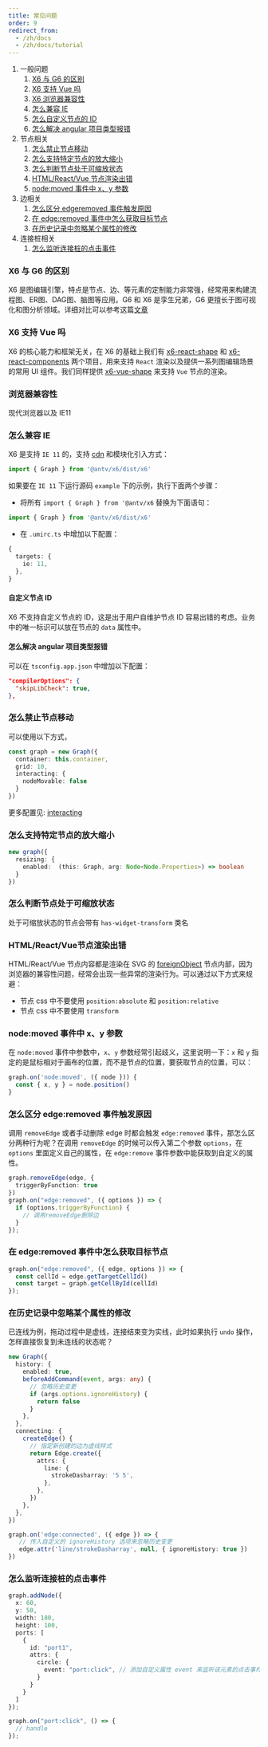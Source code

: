 ```yaml
---
title: 常见问题
order: 9
redirect_from:
  - /zh/docs
  - /zh/docs/tutorial
---
```


1.	一般问题
    1. [X6 与 G6 的区别](#x6-与-g6-的区别)
    2. [X6 支持 Vue 吗](#x6-支持-vue-吗)
    3. [X6 浏览器兼容性](#浏览器兼容性)
    4. [怎么兼容 IE](#怎么兼容-ie)
    5. [怎么自定义节点的 ID](#自定义节点-id)
    6. [怎么解决 angular 项目类型报错](#怎么解决-angular-项目类型报错)
2.	节点相关
    1. [怎么禁止节点移动](#怎么禁止节点移动)
    2. [怎么支持特定节点的放大缩小](#怎么支持特定节点的放大缩小)
    3. [怎么判断节点处于可缩放状态](#怎么判断节点处于可缩放状态)
    4. [HTML/React/Vue 节点渲染出错](#htmlreactvue节点渲染出错)
    5. [node:moved 事件中 x、y 参数](mode:moved-事件中x、y-参数)
3.  边相关
    1. [怎么区分 edgeremoved 事件触发原因](#怎么区分-edgeremoved-事件触发原因)
    2. [在 edge:removed 事件中怎么获取目标节点](#在-edgeremoved-事件中怎么获取目标节点)
    3. [在历史记录中忽略某个属性的修改]()
4.  连接桩相关
    1. [怎么监听连接桩的点击事件](#怎么监听连接桩的点击事件)


### X6 与 G6 的区别

X6 是图编辑引擎，特点是节点、边、等元素的定制能力非常强，经常用来构建流程图、ER图、DAG图、脑图等应用。G6 和 X6 是孪生兄弟，G6 更擅长于图可视化和图分析领域。详细对比可以参考这篇[文章](https://www.zhihu.com/question/435855401)

### X6 支持 Vue 吗

X6 的核心能力和框架无关，在 X6 的基础上我们有 [x6-react-shape](https://github.com/antvis/X6/tree/master/packages/x6-react-shape) 和 [x6-react-components](https://github.com/antvis/X6/tree/master/packages/x6-react-components) 两个项目，用来支持 `React` 渲染以及提供一系列图编辑场景的常用 UI 组件。我们同样提供 [x6-vue-shape](https://github.com/antvis/X6/tree/master/packages/x6-vue-shape) 来支持 `Vue` 节点的渲染。

### 浏览器兼容性

现代浏览器以及 IE11

### 怎么兼容 IE

X6 是支持 `IE 11` 的，支持 [cdn](/zh/docs/tutorial/getting-started#安装) 和模块化引入方式：

```ts
import { Graph } from '@antv/x6/dist/x6'
```

如果要在 `IE 11` 下运行源码 `example` 下的示例，执行下面两个步骤：

- 将所有 `import { Graph } from '@antv/x6` 替换为下面语句：

```ts
import { Graph } from '@antv/x6/dist/x6'
```

- 在 `.umirc.ts` 中增加以下配置：

```ts
{
  targets: {
    ie: 11,
  },
}
```

#### 自定义节点 ID

X6 不支持自定义节点的 ID，这是出于用户自维护节点 ID 容易出错的考虑。业务中的唯一标识可以放在节点的 `data` 属性中。

#### 怎么解决 angular 项目类型报错

可以在 `tsconfig.app.json` 中增加以下配置：

```json
"compilerOptions": {
  "skipLibCheck": true,
},
```

### 怎么禁止节点移动

可以使用以下方式，

```ts
const graph = new Graph({
  container: this.container,
  grid: 10,
  interacting: {
    nodeMovable: false
  }
})
```
更多配置见: [interacting](https://x6.antv.vision/zh/docs/api/graph#interacting)

### 怎么支持特定节点的放大缩小

```ts
new graph({ 
  resizing: { 
    enabled:  (this: Graph, arg: Node<Node.Properties>) => boolean 
  }
})
```

### 怎么判断节点处于可缩放状态

处于可缩放状态的节点会带有 `has-widget-transform` 类名

### HTML/React/Vue节点渲染出错

HTML/React/Vue 节点内容都是渲染在 SVG 的 [foreignObject](https://developer.mozilla.org/zh-CN/docs/Web/SVG/Element/foreignObject) 节点内部，因为浏览器的兼容性问题，经常会出现一些异常的渲染行为。可以通过以下方式来规避：

- 节点 css 中不要使用 `position:absolute` 和 `position:relative`
- 节点 css 中不要使用 `transform`

### node:moved 事件中 x、y 参数

在 `node:moved` 事件中参数中，`x`、`y` 参数经常引起歧义，这里说明一下：`x` 和 `y` 指定的是鼠标相对于画布的位置，而不是节点的位置，要获取节点的位置，可以：

```ts
graph.on('node:moved', ({ node })) {
  const { x, y } = node.position()
}
```

### 怎么区分 edge:removed 事件触发原因

调用 `removeEdge` 或者手动删除 edge 时都会触发 `edge:removed` 事件，那怎么区分两种行为呢？在调用 `removeEdge` 的时候可以传入第二个参数 `options`，在 `options` 里面定义自己的属性，在 `edge:remove` 事件参数中能获取到自定义的属性。

```ts
graph.removeEdge(edge, {
  triggerByFunction: true
})
graph.on("edge:removed", ({ options }) => {
  if (options.triggerByFunction) {
    // 调用removeEdge删除边
  }
});
```

### 在 edge:removed 事件中怎么获取目标节点

```ts
graph.on("edge:removed", ({ edge, options }) => {
  const cellId = edge.getTargetCellId()
  const target = graph.getCellById(cellId)
});
```

### 在历史记录中忽略某个属性的修改

已连线为例，拖动过程中是虚线，连接结束变为实线，此时如果执行 `undo` 操作，怎样直接恢复到未连线的状态呢？

```ts
new Graph({
  history: {
    enabled: true,
    beforeAddCommand(event, args: any) {
      // 忽略历史变更
      if (args.options.ignoreHistory) {
        return false
      }
    },
  },
  connecting: {
    createEdge() {
      // 指定新创建的边为虚线样式
      return Edge.create({
        attrs: {
          line: {
            strokeDasharray: '5 5',
          },
        },
      })
    },
  },
})

graph.on('edge:connected', ({ edge }) => {
   // 传入自定义的 ignoreHistory 选项来忽略历史变更
   edge.attr('line/strokeDasharray', null, { ignoreHistory: true })
})
```

### 怎么监听连接桩的点击事件

```ts
graph.addNode({
  x: 60,
  y: 50,
  width: 180,
  height: 100,
  ports: [
    {
      id: "port1",
      attrs: {
        circle: {
          event: "port:click", // 添加自定义属性 event 来监听该元素的点击事件
        }
      }
    }
  ]
});

graph.on("port:click", () => {
  // handle
});
```
